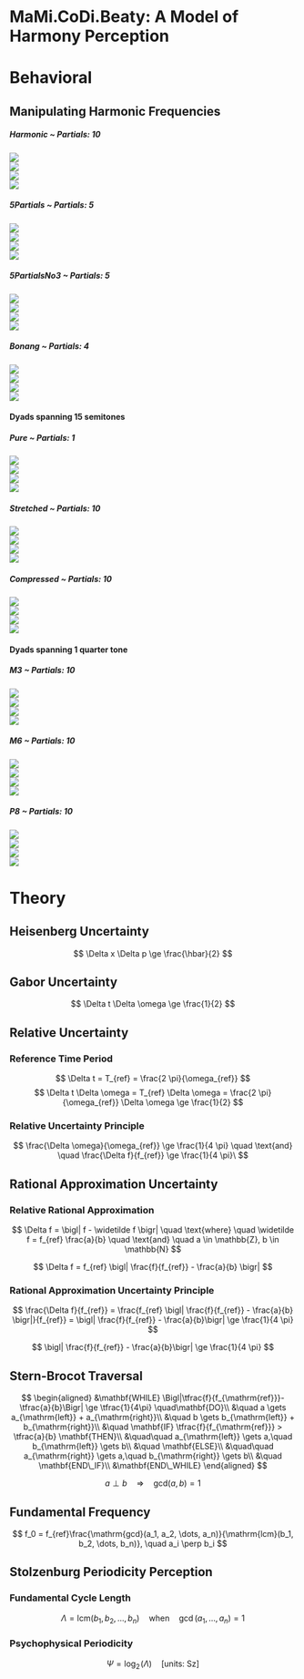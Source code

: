MaMi.CoDi.Beaty: A Model of Harmony Perception
================

# Behavioral

## Manipulating Harmonic Frequencies

##### Harmonic ~ Partials: 10

![](man/figures/README-unnamed-chunk-4-1.png)<!-- -->  
![](man/figures/README-unnamed-chunk-4-2.png)<!-- -->  
![](man/figures/README-unnamed-chunk-4-3.png)<!-- -->  
![](man/figures/README-unnamed-chunk-4-4.png)<!-- -->

##### 5Partials ~ Partials: 5

![](man/figures/README-unnamed-chunk-4-5.png)<!-- -->  
![](man/figures/README-unnamed-chunk-4-6.png)<!-- -->  
![](man/figures/README-unnamed-chunk-4-7.png)<!-- -->  
![](man/figures/README-unnamed-chunk-4-8.png)<!-- -->

##### 5PartialsNo3 ~ Partials: 5

![](man/figures/README-unnamed-chunk-4-9.png)<!-- -->  
![](man/figures/README-unnamed-chunk-4-10.png)<!-- -->  
![](man/figures/README-unnamed-chunk-4-11.png)<!-- -->  
![](man/figures/README-unnamed-chunk-4-12.png)<!-- -->

##### Bonang ~ Partials: 4

![](man/figures/README-unnamed-chunk-4-13.png)<!-- -->  
![](man/figures/README-unnamed-chunk-4-14.png)<!-- -->  
![](man/figures/README-unnamed-chunk-4-15.png)<!-- -->  
![](man/figures/README-unnamed-chunk-4-16.png)<!-- -->

#### Dyads spanning 15 semitones

##### Pure ~ Partials: 1

![](man/figures/README-unnamed-chunk-4-17.png)<!-- -->  
![](man/figures/README-unnamed-chunk-4-18.png)<!-- -->  
![](man/figures/README-unnamed-chunk-4-19.png)<!-- -->  
![](man/figures/README-unnamed-chunk-4-20.png)<!-- -->

##### Stretched ~ Partials: 10

![](man/figures/README-unnamed-chunk-4-21.png)<!-- -->  
![](man/figures/README-unnamed-chunk-4-22.png)<!-- -->  
![](man/figures/README-unnamed-chunk-4-23.png)<!-- -->  
![](man/figures/README-unnamed-chunk-4-24.png)<!-- -->

##### Compressed ~ Partials: 10

![](man/figures/README-unnamed-chunk-4-25.png)<!-- -->  
![](man/figures/README-unnamed-chunk-4-26.png)<!-- -->  
![](man/figures/README-unnamed-chunk-4-27.png)<!-- -->  
![](man/figures/README-unnamed-chunk-4-28.png)<!-- -->

#### Dyads spanning 1 quarter tone

##### M3 ~ Partials: 10

![](man/figures/README-unnamed-chunk-4-29.png)<!-- -->  
![](man/figures/README-unnamed-chunk-4-30.png)<!-- -->  
![](man/figures/README-unnamed-chunk-4-31.png)<!-- -->  
![](man/figures/README-unnamed-chunk-4-32.png)<!-- -->

##### M6 ~ Partials: 10

![](man/figures/README-unnamed-chunk-4-33.png)<!-- -->  
![](man/figures/README-unnamed-chunk-4-34.png)<!-- -->  
![](man/figures/README-unnamed-chunk-4-35.png)<!-- -->  
![](man/figures/README-unnamed-chunk-4-36.png)<!-- -->

##### P8 ~ Partials: 10

![](man/figures/README-unnamed-chunk-4-37.png)<!-- -->  
![](man/figures/README-unnamed-chunk-4-38.png)<!-- -->  
![](man/figures/README-unnamed-chunk-4-39.png)<!-- -->  
![](man/figures/README-unnamed-chunk-4-40.png)<!-- -->

# Theory

## Heisenberg Uncertainty

$$
\Delta x \Delta p \ge \frac{\hbar}{2}
$$

## Gabor Uncertainty

$$
\Delta t \Delta \omega \ge \frac{1}{2}
$$

## Relative Uncertainty

### Reference Time Period

$$
\Delta t = T_{ref} = \frac{2 \pi}{\omega_{ref}}
$$ $$
\Delta t \Delta \omega = T_{ref} \Delta \omega = \frac{2 \pi}{\omega_{ref}} \Delta \omega \ge \frac{1}{2}
$$

### Relative Uncertainty Principle

$$
\frac{\Delta \omega}{\omega_{ref}} \ge \frac{1}{4 \pi} \quad \text{and} \quad \frac{\Delta f}{f_{ref}} \ge \frac{1}{4 \pi}\
$$

## Rational Approximation Uncertainty

### Relative Rational Approximation

$$
\Delta f = \bigl| f - \widetilde f \bigr| \quad \text{where} \quad \widetilde f = f_{ref} \frac{a}{b} \quad
\text{and} \quad a \in \mathbb{Z}, b \in \mathbb{N}
$$

$$
\Delta f = f_{ref} \bigl| \frac{f}{f_{ref}} - \frac{a}{b} \bigr|
$$

### Rational Approximation Uncertainty Principle

$$
\frac{\Delta f}{f_{ref}} =  \frac{f_{ref} \bigl| \frac{f}{f_{ref}} - \frac{a}{b} \bigr|}{f_{ref}}  = \bigl| \frac{f}{f_{ref}} - \frac{a}{b}\bigr| \ge \frac{1}{4 \pi}
$$

$$
\bigl| \frac{f}{f_{ref}} - \frac{a}{b}\bigr| \ge \frac{1}{4 \pi}
$$

## Stern-Brocot Traversal

$$
\begin{aligned}
&\mathbf{WHILE} \Bigl|\tfrac{f}{f_{\mathrm{ref}}}-\tfrac{a}{b}\Bigr| \ge \tfrac{1}{4\pi}
\quad\mathbf{DO}\\
&\quad a  \gets  a_{\mathrm{left}} + a_{\mathrm{right}}\\
&\quad b  \gets  b_{\mathrm{left}} + b_{\mathrm{right}}\\
&\quad \mathbf{IF} \tfrac{f}{f_{\mathrm{ref}}} > \tfrac{a}{b} \mathbf{THEN}\\
&\quad\quad a_{\mathrm{left}} \gets a,\quad b_{\mathrm{left}} \gets b\\
&\quad \mathbf{ELSE}\\
&\quad\quad a_{\mathrm{right}} \gets a,\quad b_{\mathrm{right}} \gets b\\
&\quad \mathbf{END\_IF}\\
&\mathbf{END\_WHILE}
\end{aligned}
$$

$$
a \perp b \quad \Longrightarrow \quad  \mathrm{gcd}(a,b)=1
$$

## Fundamental Frequency

$$
f_0 = f_{ref}\frac{\mathrm{gcd}(a_1, a_2, \dots, a_n)}{\mathrm{lcm}(b_1, b_2, \dots, b_n)}, \quad a_i \perp b_i
$$

## Stolzenburg Periodicity Perception

### Fundamental Cycle Length

$$
\Lambda  = \mathrm{lcm}(b_1,b_2,\dots,b_n) \quad \text{when} \quad \gcd(a_1,\dots,a_n)=1
$$

### Psychophysical Periodicity

$$
\Psi  = \log_2\!\bigl(\Lambda\bigr) \quad \bigl[\text{units: Sz}\bigr]
$$
